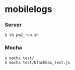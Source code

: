 # mobilelogs

### Server
```
$ sh pm2_run.sh
```

### Mocha
```
$ mocha test/
$ mocha test/blackbox_test.js
```
